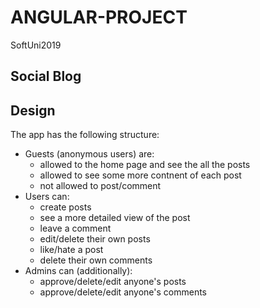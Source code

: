 # ANGULAR-PROJECT
SoftUni2019

## Social Blog

## Design
The app has the following structure:
* Guests (anonymous users) are:
	* allowed to the home page and see the all the posts
	* allowed to see some more contnent of each post
	* not allowed to post/comment
* Users can:
	* create posts
	* see a more detailed view of the post
	* leave a comment
	* edit/delete their own posts
	* like/hate a post
	* delete their own comments
* Admins can (additionally):
	* approve/delete/edit anyone's posts
	* approve/delete/edit anyone's comments
